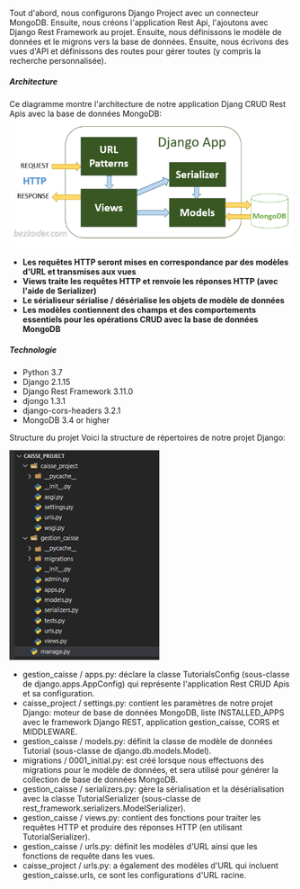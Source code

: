 
Tout d'abord, nous configurons Django Project avec un connecteur MongoDB. Ensuite, nous créons l'application Rest Api, l'ajoutons avec Django Rest Framework au projet. Ensuite, nous définissons le modèle de données et le migrons vers la base de données. Ensuite, nous écrivons des vues d'API et définissons des routes pour gérer toutes (y compris la recherche personnalisée).



##### Architecture

Ce diagramme montre l'architecture de notre application Djang CRUD Rest Apis avec la base de données MongoDB:
![alt text](https://github.com/AchrefBenOmrane/DataGenius_gestion_caisse/blob/master/Back_end/django-mongodb-architecture.png?raw=true)
<b>
<ul>
<li>Les requêtes HTTP seront mises en correspondance par des modèles d'URL et transmises aux vues</li>
<li>Views traite les requêtes HTTP et renvoie les réponses HTTP (avec l'aide de Serializer)</li>
<li>Le sérialiseur sérialise / désérialise les objets de modèle de données</li>
<li>Les modèles contiennent des champs et des comportements essentiels pour les opérations CRUD avec la base de données MongoDB</li>
</ul>
</b>

##### Technologie
<ul>
<li>Python 3.7</li>
<li>Django 2.1.15</li>
<li>Django Rest Framework 3.11.0</li>
<li>djongo 1.3.1</li>
<li>django-cors-headers 3.2.1</li>
<li>MongoDB 3.4 or higher</li>
</ul>

Structure du projet
Voici la structure de répertoires de notre projet Django:

![alt text](https://github.com/AchrefBenOmrane/DataGenius_gestion_caisse/blob/master/Back_end/Structure.PNG?raw=true)

<ul>
<li>gestion_caisse / apps.py: déclare la classe TutorialsConfig (sous-classe de django.apps.AppConfig) qui représente l'application Rest CRUD Apis et sa configuration.</li>
<li>caisse_project / settings.py: contient les paramètres de notre projet Django: moteur de base de données MongoDB, liste INSTALLED_APPS avec le framework Django REST, application gestion_caisse, CORS et MIDDLEWARE.</li>
<li>gestion_caisse / models.py: définit la classe de modèle de données Tutorial (sous-classe de django.db.models.Model).</li>
<li>migrations / 0001_initial.py: est créé lorsque nous effectuons des migrations pour le modèle de données, et sera utilisé pour générer la collection de base de données MongoDB.</li>
<li>gestion_caisse / serializers.py: gère la sérialisation et la désérialisation avec la classe TutorialSerializer (sous-classe de rest_framework.serializers.ModelSerializer).</li>
<li>gestion_caisse / views.py: contient des fonctions pour traiter les requêtes HTTP et produire des réponses HTTP (en utilisant TutorialSerializer).</li>
<li>gestion_caisse / urls.py: définit les modèles d'URL ainsi que les fonctions de requête dans les vues.</li>
<li>caisse_project / urls.py: a également des modèles d'URL qui incluent gestion_caisse.urls, ce sont les configurations d'URL racine.</li>
 </ul>
